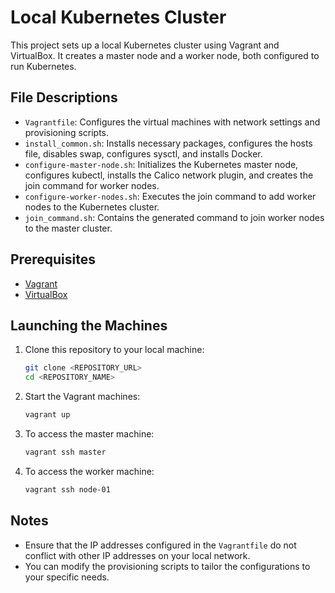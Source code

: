 # Local Kubernetes Cluster

This project sets up a local Kubernetes cluster using Vagrant and VirtualBox. It creates a master node and a worker node, both configured to run Kubernetes.

## File Descriptions

- `Vagrantfile`: Configures the virtual machines with network settings and provisioning scripts.
- `install_common.sh`: Installs necessary packages, configures the hosts file, disables swap, configures sysctl, and installs Docker.
- `configure-master-node.sh`: Initializes the Kubernetes master node, configures kubectl, installs the Calico network plugin, and creates the join command for worker nodes.
- `configure-worker-nodes.sh`: Executes the join command to add worker nodes to the Kubernetes cluster.
- `join_command.sh`: Contains the generated command to join worker nodes to the master cluster.

## Prerequisites

- [Vagrant](https://www.vagrantup.com/downloads)
- [VirtualBox](https://www.virtualbox.org/wiki/Downloads)

## Launching the Machines

1. Clone this repository to your local machine:
    ```sh
    git clone <REPOSITORY_URL>
    cd <REPOSITORY_NAME>
    ```

2. Start the Vagrant machines:
    ```sh
    vagrant up
    ```

3. To access the master machine:
    ```sh
    vagrant ssh master
    ```

4. To access the worker machine:
    ```sh
    vagrant ssh node-01
    ```

## Notes

- Ensure that the IP addresses configured in the `Vagrantfile` do not conflict with other IP addresses on your local network.
- You can modify the provisioning scripts to tailor the configurations to your specific needs.